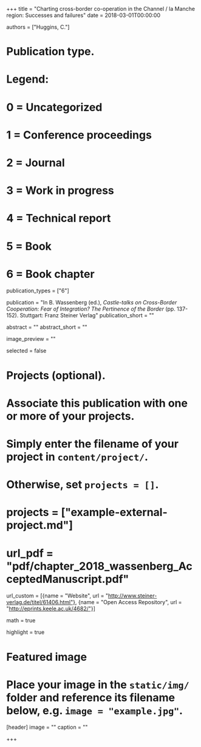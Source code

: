 +++
title = "Charting cross-border co-operation in the Channel / la Manche region: Successes and failures"
date = 2018-03-01T00:00:00

authors = ["Huggins, C."]

# Publication type.
# Legend:
# 0 = Uncategorized
# 1 = Conference proceedings
# 2 = Journal
# 3 = Work in progress
# 4 = Technical report
# 5 = Book
# 6 = Book chapter
publication_types = ["6"]

publication = "In B. Wassenberg (ed.), *Castle-talks on Cross-Border Cooperation: Fear of Integration? The Pertinence of the Border* (pp. 137-152). Stuttgart: Franz Steiner Verlag"
publication_short = ""

abstract = ""
abstract_short = ""

image_preview = ""

selected = false

# Projects (optional).
#   Associate this publication with one or more of your projects.
#   Simply enter the filename of your project in `content/project/`.
#   Otherwise, set `projects = []`.
# projects = ["example-external-project.md"]

# url_pdf = "pdf/chapter_2018_wassenberg_AcceptedManuscript.pdf"

url_custom = [{name = "Website", url = "http://www.steiner-verlag.de/titel/61406.html"}, {name = "Open Access Repository", url = "http://eprints.keele.ac.uk/4682/"}]

math = true

highlight = true

# Featured image
# Place your image in the `static/img/` folder and reference its filename below, e.g. `image = "example.jpg"`.
[header]
image = ""
caption = ""

+++
